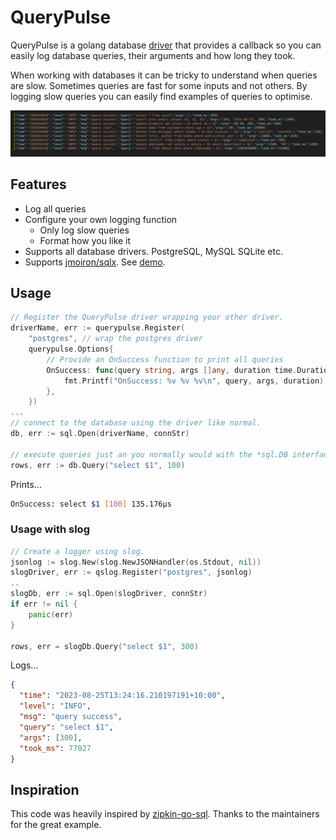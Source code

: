 # QueryPulse

QueryPulse is a golang database [driver](database/sql/driver) that provides a callback so you can easily log
database queries, their arguments and how long they took.

When working with databases it can be tricky to understand when queries are slow. Sometimes
queries are fast for some inputs and not others. By logging slow queries you can easily find
examples of queries to optimise.

![Query Logs](./Screenshot.png)

## Features

- Log all queries
- Configure your own logging function
  - Only log slow queries
  - Format how you like it
- Supports all database drivers. PostgreSQL, MySQL SQLite etc.
- Supports [jmoiron/sqlx](https://github.com/jmoiron/sqlx). See [demo](https://github.com/stephennancekivell/querypulse/blob/main/demo/main.go#L47).

## Usage

```go
// Register the QueryPulse driver wrapping your other driver.
driverName, err := querypulse.Register(
    "postgres", // wrap the postgres driver
    querypulse.Options{
        // Provide an OnSuccess function to print all queries
        OnSuccess: func(query string, args []any, duration time.Duration) {
            fmt.Printf("OnSuccess: %v %v %v\n", query, args, duration)
        },
    })
...
// connect to the database using the driver like normal.
db, err := sql.Open(driverName, connStr)

// execute queries just an you normally would with the *sql.DB interface
rows, err := db.Query("select $1", 100)
```

Prints...

```sh
OnSuccess: select $1 [100] 135.176µs
```

### Usage with slog

```go
// Create a logger using slog.
jsonlog := slog.New(slog.NewJSONHandler(os.Stdout, nil))
slogDriver, err := qslog.Register("postgres", jsonlog)
..
slogDb, err := sql.Open(slogDriver, connStr)
if err != nil {
    panic(err)
}

rows, err = slogDb.Query("select $1", 300)
```

Logs...

```json
{
  "time": "2023-08-25T13:24:16.210197191+10:00",
  "level": "INFO",
  "msg": "query success",
  "query": "select $1",
  "args": [300],
  "took_ms": 77027
}
```

## Inspiration

This code was heavily inspired by [zipkin-go-sql](https://github.com/openzipkin-contrib/zipkin-go-sql). Thanks to the maintainers for the great example.
